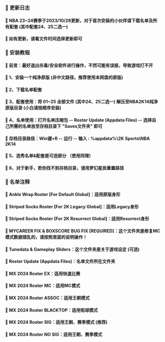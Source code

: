 ### 🏀 更新日志

#### 🎃 NBA 23~24赛季于2023/10/28更新，对于首次安装的小伙伴请下载名单及所有配套 (其中配套24、25二选一)
#### 🎃 如有更新，请看文件时间选择更新即可

### 🏀 安装教程

#### 🎃 前言：最好退出杀毒/安全软件进行操作，不然可能有误报，导致游戏打不开

#### 🎃 1、安装一个纯净原版 (非中文路径，推荐使用本网盘的原版)

#### 🎃 2、下载名单配套

#### 🎃 3、配套使用：将 01~25 全部文件 (其中24、25二选一) 解压至NBA2K14纯净原版目录 (小白请按顺序安装)

#### 🎃 4、名单使用：打开名单压缩包 -- Roster Update (Appdata Files) -- 选择自己所需的名单放至存档目录下 "Saves文件夹" 即可

#### 🎃 存档目录路径：Win键+R -- 运行 -- 输入 : %appdata%\2K Sports\NBA 2K14

#### 🎃 5、选秀名单&配套是可选部分 （使用同理）

#### 🎃 6、对于新手，若你找不到存档目录，请用梦幻星辰重置路径

### 🏀 名单注释

#### 🎃 Ankle Wrap Roster [For Default Global]：适用原版身形

#### 🎃 Striped Socks Roster [For 2K Legacy Global]：适用Legacy身形

#### 🎃 Striped Socks Roster [For 2K Resurrect Global]：适用Resurrect身形

#### 🎃 MYCAREER FIX & BOXSCORE BUG FIX [REQUIRED]：这个文件夹是修复MC模式数据错乱的，请按照里面的说明操作！

#### 🎃 Tunedata & Gameplay Sliders：这个文件夹是关于游戏设定 (可选)

#### 🎃 Roster Update (Appdata Files)：名单文件所在文件夹

#### 🎃 MX 2024 Roster EX：适用快速比赛

#### 🎃 MX 2024 Roster MC：适用MC模式

#### 🎃 MX 2024 Roster ASSOC：适用王朝模式

#### 🎃 MX 2024 Roster BLACKTOP：适用街球模式

#### 🎃 MX 2024 Roster SIG：适用王朝、赛季模式 (推荐)

#### 🎃 MX 2024 Roster NO SIG：适用王朝、赛季模式 


















